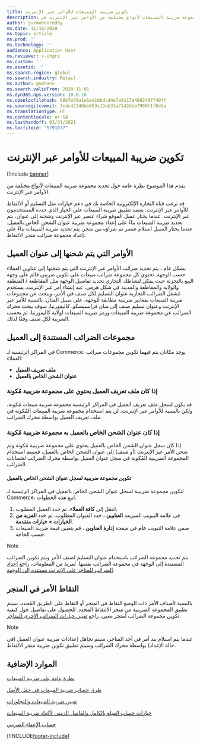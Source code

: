 ```yaml
---
title: تكوين ضريبة المبيعات للأوامر عبر الإنترنت
description: يوفر هذا الموضوع نظرة عامة على تحديد مجموعة ضريبة المبيعات لأنواع مختلفة من الأوامر عبر الإنترنت في Dynamics 365 Commerce.
author: gvrmohanreddy
ms.date: 11/16/2020
ms.topic: article
ms.prod: ''
ms.technology: ''
audience: Application User
ms.reviewer: v-chgri
ms.custom: ''
ms.assetid: ''
ms.search.region: global
ms.search.industry: Retail
ms.author: gmohanv
ms.search.validFrom: 2020-11-01
ms.dyn365.ops.version: 10.0.16
ms.openlocfilehash: 68b7e59a1e1ea18bdcd4e7a9117e4892407f40ff
ms.sourcegitcommit: 3cdc42346bb653c13ab33a7142dbb7969f1f6dda
ms.translationtype: HT
ms.contentlocale: ar-SA
ms.lasthandoff: 03/31/2021
ms.locfileid: "5791837"
---
```

# <a name="configure-sales-tax-for-online-orders"></a>تكوين ضريبة المبيعات للأوامر عبر الإنترنت

[!include [banner](includes/banner.md)]

يقدم هذا الموضوع نظرة عامة حول تحديد مجموعة ضريبة المبيعات لأنواع مختلفة من الأوامر عبر الإنترنت. 

قد ترغب قناة التجارة الإلكترونية الخاصة بك في دعم خيارات مثل التسليم أو الالتقاط للأوامر عبر الإنترنت. يعتمد تطبيق ضريبة المبيعات على الخيار الذي حدده المستخدمون عبر الإنترنت. عندما يختار عميل الموقع شراء عنصر عبر الإنترنت وشحنه إلى عنوان، يتم تحديد ضريبة المبيعات بناءً على إعداد مجموعة ضريبة عنوان الشحن الخاص بالعميل. عندما يختار العميل استلام عنصر تم شراؤه من متجر، يتم تحديد ضريبة المبيعات بناءً على إعداد مجموعة ضرائب متجر الالتقاط. 

## <a name="orders-shipped-to-a-customer-address"></a>الأوامر التي يتم شحنها إلى عنوان العميل 

بشكل عام ، يتم تحديد ضرائب الأوامر عبر الإنترنت التي يتم شحنها إلى عناوين العملاء حسب الوجهة. تحتوي كل مجموعة ضرائب مبيعات على تكوين ضريبي قائم على وجهة البيع بالتجزئة حيث يمكن لنشاطك التجاري تحديد تفاصيل الوجهة مثل المقاطعة / المنطقة والولاية والمقاطعة والمدينة في شكل هرمي. عند إنشاء أمر عبر الإنترنت، يستخدم مُشغل الضرائب التجارية عنوان التسليم لكل صنف في الأمر، ويبحث عن مجموعات ضريبة المبيعات بمعايير ضريبية مطابقة للوجهة. على سبيل المثال، بالنسبة للأمر عبر الإنترنت وعنوان تسليم صنف إلى سان فرانسيسكو، كاليفورنيا، سوف يبحث محرك الضرائب عن مجموعة ضريبة المبيعات ورمز ضريبة المبيعات لولاية كاليفورنيا، ثم يحسب الضريبة لكل صنف وفقًا لذلك.  

## <a name="customer-based-tax-groups"></a>مجموعات الضرائب المستندة إلى العميل

في المراكز الرئيسية لـ Commerce، يوجد مكانان يتم فيهما تكوين مجموعات ضرائب العملاء:

- **ملف تعريف العميل**
- **عنوان الشحن الخاص بالعميل**

### <a name="if-a-customers-profile-has-a-tax-group-configured"></a>إذا كان ملف تعريف العميل يحتوي على مجموعة ضريبية مُكونة

قد يكون لسجل ملف تعريف العميل في المراكز الرئيسية مجموعة ضريبة مبيعات مُكونة، ولكن بالنسبة للأوامر عبر الإنترنت، لن يتم استخدام مجموعة ضريبة المبيعات المُكونة في ملف تعريف العميل بواسطة محرك الضرائب. 

### <a name="if-a-customers-shipping-address-has-a-tax-group-configured"></a>إذا كان عنوان الشحن الخاص بالعميل به مجموعة ضريبية مُكونة

إذا كان سجل عنوان الشحن الخاص بالعميل يحتوي على مجموعة ضريبية مُكونة وتم شحن الأمر عبر الإنترنت (أو صنف) إلى عنوان الشحن الخاص بالعميل، فسيتم استخدام المجموعة الضريبية المُكونة في سجل عنوان العميل بواسطة محرك الضرائب لحسابات الضرائب.

#### <a name="configure-a-tax-group-for-a-customers-shipping-address-record"></a>تكوين مجموعة ضريبية لسجل عنوان الشحن الخاص بالعميل

لتكوين مجموعة ضريبية لسجل عنوان الشحن الخاص بالعميل في المراكز الرئيسية لـ Commerce، اتبع هذه الخطوات.

1. انتقل إلى **كافة العملاء**، ثم حدد العميل المطلوب. 
1. في علامة التبويب السريعة **العناوين** ، حدد العنوان المطلوب، ثم حدد **المزيد من الخيارات \> خيارات متقدمة**. 
1. ضمن علامة التبويب **عام** في صفحة **إدارة العناوين** ، قم بتعيين قيمة ضريبة المبيعات حسب الحاجة.

> [!NOTE]
> يتم تحديد مجموعة الضرائب باستخدام عنوان التسليم لصنف الأمر ويتم تكوين الضرائب المستندة إلى الوجهة في مجموعة الضرائب نفسها. لمزيد من المعلومات، راجع [‏‫إعداد الضرائب للمتاجر على الإنترنت مستندة إلى الوجهة‬](https://docs.microsoft.com/dynamicsax-2012/appuser-itpro/set-up-taxes-for-online-stores-based-on-destination).

## <a name="order-pickup-in-store"></a>التقاط الأمر في المتجر

بالنسبة لأصناف الأمر ذات الوضع التقاط في المتجر أو التقاط على الطريق المُحدد، سيتم تطبيق المجموعة الضريبية من متجر الالتقاط المحدد. للحصول على تفاصيل حول كيفية تكوين مجموعة الضرائب لمتجر معين، راجع [تعيين خيارات الضرائب الأخرى للمتاجر](https://docs.microsoft.com/dynamicsax-2012/appuser-itpro/set-other-tax-options-for-stores).

> [!NOTE]
> عندما يتم استلام بند أمر في أحد المتاجر، سيتم تجاهل إعدادات ضريبة عنوان العميل (في حالة الإعداد) بواسطة محرك الضرائب وسيتم تطبيق تكوين ضريبة متجر الالتقاط. 

## <a name="additional-resources"></a>الموارد الإضافية

[نظرة عامة على ضريبة المبيعات](https://docs.microsoft.com/dynamics365/finance/general-ledger/indirect-taxes-overview?toc=/dynamics365/commerce/toc.json) 

[طرق حساب ضريبة المبيعات في حقل الأصل](https://docs.microsoft.com/dynamics365/finance/general-ledger/sales-tax-calculation-methods-origin-field?toc=/dynamics365/commerce/toc.json) 

[ تعيين ضريبة المبيعات والتجاوزات](https://docs.microsoft.com/dynamics365/supply-chain/procurement/tasks/sales-tax-assignment-overrides?toc=/dynamics365/commerce/toc.json) 

[خيارات حساب المبلغ بالكامل والفاصل الزمني لأكواد ضريبة المبيعات](https://docs.microsoft.com/dynamics365/finance/general-ledger/whole-amount-interval-options-sales-tax-codes?toc=/dynamics365/commerce/toc.json) 

[حساب الإعفاء الضريبي](tax-exempt-price-inclusive.md) 



[!INCLUDE[footer-include](../includes/footer-banner.md)]